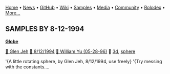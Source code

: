 [Home](https://qb64.com) • [News](../news.md) • [GitHub](../github.md) • [Wiki](../wiki.md) • [Samples](../samples.md) • [Media](../media.md) • [Community](../community.md) • [Rolodex](../rolodex.md) • [More...](../more.md)

## SAMPLES BY 8-12-1994

**[Globe](globe/index.md)**

[🐝 Glen Jeh](glen-jeh.md) [🐝 8/12/1994](8/12/1994.md) [🐝 William Yu (05-28-96)](william-yu-(05-28-96).md) 🔗 [3d](3d.md), [sphere](sphere.md)

'{A little rotating sphere, by Glen Jeh, 8/12/1994, use freely} '{Try messing with the constants....
